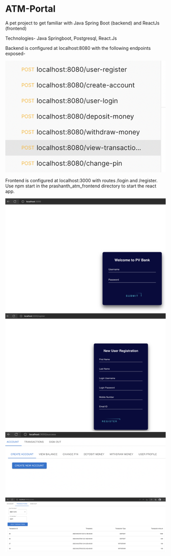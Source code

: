# ATM-Portal
A pet project to get familiar with Java Spring Boot (backend) and ReactJs (frontend)

Technologies- Java Springboot, Postgresql, React.Js

Backend is configured at localhost:8080 with the following endpoints exposed- 

![Backend Endpoints](/backend.png?raw=true "Backend Endpoints")

Frontend is configured at localhost:3000 with routes /login and /register. Use npm start in the prashanth_atm_frontend directory to start the react app. 

![Login](/front1.png?raw=true "Login")
![Register](/front2.png?raw=true "Register")
![Success](/front3.png?raw=true "Home Page")
![Transactions](/front4.png?raw=true "Transactions")
